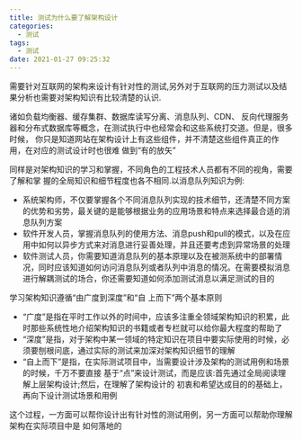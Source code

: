 ```yaml
---
title: 测试为什么要了解架构设计
categories:
  - 测试
tags:
  - 测试
date: 2021-01-27 09:25:32
---
```


需要针对互联网的架构来设计有针对性的测试,另外对于互联网的压力测试以及结果分析也需要对架构知识有比较清楚的认识.

诸如负载均衡器、缓存集群、数据库读写分离、消息队列、CDN、 反向代理服务器和分布式数据库等概念，在测试执行中也经常会和这些系统打交道。但是，很多时候， 你只是知道网站在架构设计上有这些组件，并不清楚这些组件真正的作用，在对应的测试设计时也很难 做到“有的放矢”

同样是对架构知识的学习和掌握，不同角色的工程技术人员都有不同的视角，需要了解和掌 握的全局知识和细节程度也各不相同.以消息队列知识为例:

- 系统架构师，不仅要掌握各个不同消息队列实现的技术细节，还清楚不同方案的优势和劣势，最关键的是能够根据业务的应用场景和特点来选择最合适的消息队列方案
- 软件开发人员，掌握消息队列的使用方法、消息push和pull的模式，以及在应用中如何以异步方式来对消息进行妥善处理，并且还要考虑到异常场景的处理
- 软件测试人员，你需要知道消息队列的基本原理以及在被测系统中的部署情况，同时应该知道如何访问消息队列或者队列中消息的情况。在需要模拟消息进行解耦测试的场合，你还需要知道如何添加测试消息以满足测试的目的

学习架构知识遵循“由广度到深度”和“自 上而下”两个基本原则

- “广度”是指在平时工作以外的时间中，应该多注重全领域架构知识的积累，此 时那些系统性地介绍架构知识的书籍或者专栏就可以给你最大程度的帮助了
- “深度”是指，对于架构中某一领域的特定知识在项目中要实际使用的时候，必须要刨根问底，通过实际的测试来加深对架构知识细节的理解
- “自上而下”是指，在实际测试项目中，当需要设计涉及架构的测试用例和场景的时候，千万不要直接 基于“点”来设计测试，而是应该:首先通过全局阅读理解上层架构设计;然后，在理解了架构设计的 初衷和希望达成目的的基础上，再向下设计测试场景和用例

这个过程，一方面可以帮你设计出有针对性的测试用例，另一方面可以帮助你理解架构在实际项目中是 如何落地的


<!--more-->
